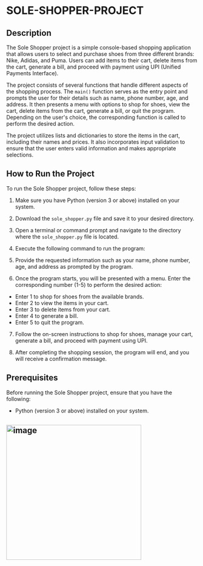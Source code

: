 # SOLE-SHOPPER-PROJECT 

## Description

The Sole Shopper project is a simple console-based shopping application that allows users to select and purchase shoes from three different brands: Nike, Adidas, and Puma. Users can add items to their cart, delete items from the cart, generate a bill, and proceed with payment using UPI (Unified Payments Interface).

The project consists of several functions that handle different aspects of the shopping process. The `main()` function serves as the entry point and prompts the user for their details such as name, phone number, age, and address. It then presents a menu with options to shop for shoes, view the cart, delete items from the cart, generate a bill, or quit the program. Depending on the user's choice, the corresponding function is called to perform the desired action.

The project utilizes lists and dictionaries to store the items in the cart, including their names and prices. It also incorporates input validation to ensure that the user enters valid information and makes appropriate selections.

## How to Run the Project

To run the Sole Shopper project, follow these steps:

1. Make sure you have Python (version 3 or above) installed on your system.

2. Download the `sole_shopper.py` file and save it to your desired directory.

3. Open a terminal or command prompt and navigate to the directory where the `sole_shopper.py` file is located.

4. Execute the following command to run the program:


5. Provide the requested information such as your name, phone number, age, and address as prompted by the program.

6. Once the program starts, you will be presented with a menu. Enter the corresponding number (1-5) to perform the desired action:

- Enter 1 to shop for shoes from the available brands.
- Enter 2 to view the items in your cart.
- Enter 3 to delete items from your cart.
- Enter 4 to generate a bill.
- Enter 5 to quit the program.

7. Follow the on-screen instructions to shop for shoes, manage your cart, generate a bill, and proceed with payment using UPI.

8. After completing the shopping session, the program will end, and you will receive a confirmation message.

## Prerequisites

Before running the Sole Shopper project, ensure that you have the following:

- Python (version 3 or above) installed on your system.

## <img width="356" alt="image" src="https://github.com/Ankit160009/SOLE-SHOPPER-PROJECT/assets/136299987/a7dce9a4-5811-4331-bda2-1516202181d4">


